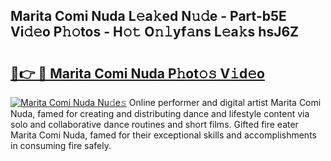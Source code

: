 ## Marita Comi Nuda L𝚎a𝚔ed N𝚞𝚍e - Part-b5E Vi𝚍𝚎o P𝚑𝚘tos - H𝚘𝚝 O𝚗𝚕yf𝚊ns L𝚎a𝚔s hsJ6Z

# <h2><a href="http://kfc324.oniu.top/?m=Marita+Comi+Nuda">🔗👉 🔴 Marita Comi Nuda P𝚑ot𝚘𝚜 V𝚒d𝚎o</a></h2>

[![Marita Comi Nuda Nu𝚍e𝚜](https://i.imgur.com/0qMVB7G.gif)](http://kfc324.oniu.top/?m=Marita+Comi+Nuda)
Online performer and digital artist Marita Comi Nuda, famed for creating and distributing dance and lifestyle content via solo and collaborative dance routines and short films. Gifted fire eater Marita Comi Nuda, famed for their exceptional skills and accomplishments in consuming fire safely.  
